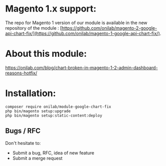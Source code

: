 Magento 1.x support:
=====================

The repo for Magento 1 version of our module is available in the new repository of the module : [https://github.com/onilab/magento-2-google-api-chart-fix/](https://github.com/onilab/magento-1-google-api-chart-fix/).

About this module:
===================

https://onilab.com/blog/chart-broken-in-magento-1-2-admin-dashboard-reasons-hotfix/

Installation:
===============

```
composer require onilab/module-google-chart-fix
php bin/magento setup:upgrade
php bin/magento setup:static-content:deploy
```

Bugs / RFC
----------

Don't hesitate to:

* Submit a bug, RFC, idea of new feature
* Submit a merge request
